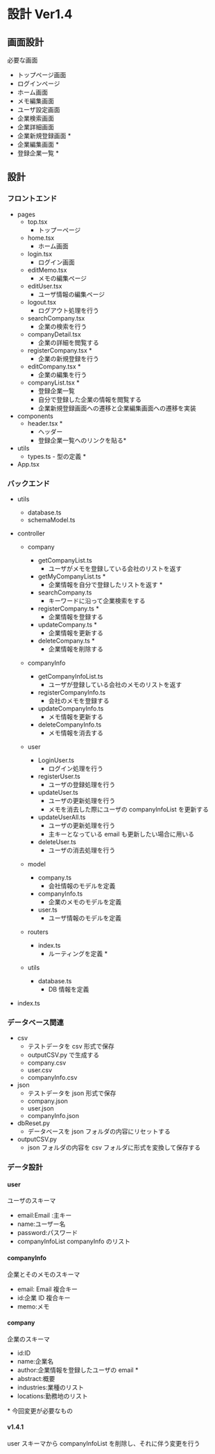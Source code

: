 # 設計 Ver1.4

## 画面設計

必要な画面

- トップページ画面
- ログインページ
- ホーム画面
- メモ編集画面
- ユーザ設定画面
- 企業検索画面
- 企業詳細画面
- 企業新規登録画面 \*
- 企業編集画面 \*
- 登録企業一覧 \*

## 設計

### フロントエンド

- pages
  - top.tsx
    - トップーページ
  - home.tsx
    - ホーム画面
  - login.tsx
    - ログイン画面
  - editMemo.tsx
    - メモの編集ページ
  - editUser.tsx
    - ユーザ情報の編集ページ
  - logout.tsx
    - ログアウト処理を行う
  - searchCompany.tsx
    - 企業の検索を行う
  - companyDetail.tsx
    - 企業の詳細を閲覧する
  - registerCompany.tsx \*
    - 企業の新規登録を行う
  - editCompany.tsx \*
    - 企業の編集を行う
  - companyList.tsx \*
    - 登録企業一覧
    - 自分で登録した企業の情報を閲覧する
    - 企業新規登録画面への遷移と企業編集画面への遷移を実装
- components
  - header.tsx \*
    - ヘッダー
    - 登録企業一覧へのリンクを貼る\*
- utils
  - types.ts - 型の定義 \*
- App.tsx

### バックエンド

- utils
  - database.ts
  - schemaModel.ts
- controller

  - company
    - getCompanyList.ts
      - ユーザがメモを登録している会社のリストを返す
    - getMyCompanyList.ts \*
      - 企業情報を自分で登録したリストを返す \*
    - searchCompany.ts
      - キーワードに沿って企業検索をする
    - registerCompany.ts \*
      - 企業情報を登録する
    - updateCompany.ts \*
      - 企業情報を更新する
    - deleteCompany.ts \*
      - 企業情報を削除する
  - companyInfo
    - getCompanyInfoList.ts
      - ユーザが登録している会社のメモのリストを返す
    - registerCompanyInfo.ts
      - 会社のメモを登録する
    - updateCompanyInfo.ts
      - メモ情報を更新する
    - deleteCompanyInfo.ts
      - メモ情報を消去する
  - user

    - LoginUser.ts
      - ログイン処理を行う
    - registerUser.ts
      - ユーザの登録処理を行う
    - updateUser.ts
      - ユーザの更新処理を行う
      - メモを消去した際にユーザの companyInfoList を更新する
    - updateUserAll.ts
      - ユーザの更新処理を行う
      - 主キーとなっている email も更新したい場合に用いる
    - deleteUser.ts
      - ユーザの消去処理を行う

  - model
    - company.ts
      - 会社情報のモデルを定義
    - companyInfo.ts
      - 企業のメモのモデルを定義
    - user.ts
      - ユーザ情報のモデルを定義
  - routers
    - index.ts
      - ルーティングを定義 \*
  - utils
    - database.ts
      - DB 情報を定義

- index.ts

### データベース関連

- csv
  - テストデータを csv 形式で保存
  - outputCSV.py で生成する
  - company.csv
  - user.csv
  - companyInfo.csv
- json
  - テストデータを json 形式で保存
  - company.json
  - user.json
  - companyInfo.json
- dbReset.py
  - データベースを json フォルダの内容にリセットする
- outputCSV.py
  - json フォルダの内容を csv フォルダに形式を変換して保存する

### データ設計

#### user

ユーザのスキーマ

- email:Email :主キー
- name:ユーザー名
- password:パスワード
- companyInfoList companyInfo のリスト

#### companyInfo

企業とそのメモのスキーマ

- email: Email 複合キー
- id:企業 ID 複合キー
- memo:メモ

#### company

企業のスキーマ

- id:ID
- name:企業名
- author:企業情報を登録したユーザの email \*
- abstract:概要
- industries:業種のリスト
- locations:勤務地のリスト

\* 今回変更が必要なもの

#### v1.4.1

user スキーマから companyInfoList を削除し、それに伴う変更を行う
